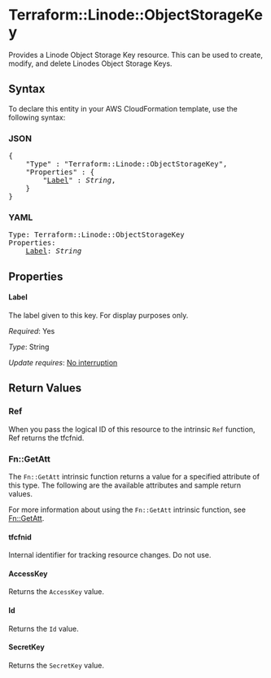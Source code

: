 # Terraform::Linode::ObjectStorageKey

Provides a Linode Object Storage Key resource. This can be used to create, modify, and delete Linodes Object Storage Keys.

## Syntax

To declare this entity in your AWS CloudFormation template, use the following syntax:

### JSON

<pre>
{
    "Type" : "Terraform::Linode::ObjectStorageKey",
    "Properties" : {
        "<a href="#label" title="Label">Label</a>" : <i>String</i>,
    }
}
</pre>

### YAML

<pre>
Type: Terraform::Linode::ObjectStorageKey
Properties:
    <a href="#label" title="Label">Label</a>: <i>String</i>
</pre>

## Properties

#### Label

The label given to this key. For display purposes only.

_Required_: Yes

_Type_: String

_Update requires_: [No interruption](https://docs.aws.amazon.com/AWSCloudFormation/latest/UserGuide/using-cfn-updating-stacks-update-behaviors.html#update-no-interrupt)

## Return Values

### Ref

When you pass the logical ID of this resource to the intrinsic `Ref` function, Ref returns the tfcfnid.

### Fn::GetAtt

The `Fn::GetAtt` intrinsic function returns a value for a specified attribute of this type. The following are the available attributes and sample return values.

For more information about using the `Fn::GetAtt` intrinsic function, see [Fn::GetAtt](https://docs.aws.amazon.com/AWSCloudFormation/latest/UserGuide/intrinsic-function-reference-getatt.html).

#### tfcfnid

Internal identifier for tracking resource changes. Do not use.

#### AccessKey

Returns the <code>AccessKey</code> value.

#### Id

Returns the <code>Id</code> value.

#### SecretKey

Returns the <code>SecretKey</code> value.

